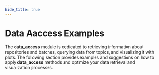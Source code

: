 ```yaml
---
hide_title: true
---
```

# Data Aaccess Examples

The **data_access** module is dedicated to retrieving information about repositories and batches, querying data from topics, and visualizing it with plots. The following section provides examples and suggestions on how to apply **data_access** methods and optimize your data retrieval and visualization processes.